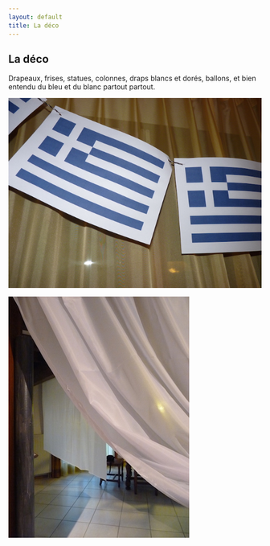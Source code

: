 ```yaml
---
layout: default
title: La déco
---
```


## La déco

Drapeaux, frises, statues, colonnes, draps blancs et dorés, ballons, et bien entendu du bleu et du blanc partout partout.

![drapeau](/assets/images/pages/P1090247.JPG)


![rideau](/assets/images/pages/P1090244.jpg)
